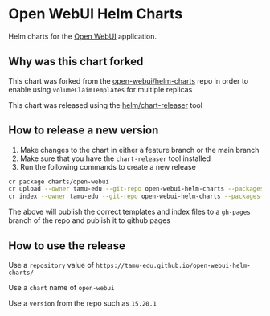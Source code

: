 # Open WebUI Helm Charts
Helm charts for the [Open WebUI](https://github.com/open-webui/open-webui) application.

## Why was this chart forked
This chart was forked from the [open-webui/helm-charts](https://github.com/open-webui/helm-charts) repo
in order to enable using `volumeClaimTemplates` for multiple replicas

This chart was released using the [helm/chart-releaser](https://github.com/helm/chart-releaser) tool

## How to release a new version
1. Make changes to the chart in either a feature branch or the main branch
2. Make sure that you have the `chart-releaser` tool installed
3. Run the following commands to create a new release

```bash
cr package charts/open-webui
cr upload --owner tamu-edu --git-repo open-webui-helm-charts --packages-with-index --token <your PAT>
cr index --owner tamu-edu --git-repo open-webui-helm-charts --packages-with-index --index-path .  --token <your PAT> --push
```

The above will publish the correct templates and index files to a `gh-pages` branch of the repo
and publish it to github pages

## How to use the release
Use a `repository` value of `https://tamu-edu.github.io/open-webui-helm-charts/` 

Use a `chart` name of `open-webui`

Use a `version` from the repo such as `15.20.1`
